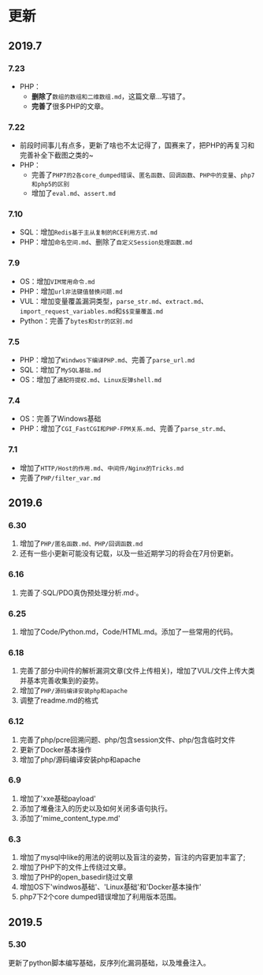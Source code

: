 # 更新

## 2019.7

### 7.23

- PHP：
  - **删除了**`数组的数组和二维数组.md`，这篇文章...写错了。
  - **完善了**很多PHP的文章。

### 7.22

- 前段时间事儿有点多，更新了啥也不太记得了，国赛来了，把PHP的再复习和完善补全下截图之类的~
- PHP：
  - 完善了`PHP7的2各core_dumped错误`、`匿名函数`、`回调函数`、`PHP中的变量`、`php7和php5的区别`
  - 增加了`eval.md`、`assert.md`


### 7.10
- SQL：增加`Redis基于主从复制的RCE利用方式.md`
- PHP：增加`命名空间.md`、删除了`自定义Session处理函数.md`  

### 7.9

- OS：增加`VIM常用命令.md`
- PHP：增加`url非法键值替换问题.md`
- VUL：增加变量覆盖漏洞类型，`parse_str.md`、`extract.md`、`import_request_variables.md`和`$$变量覆盖.md`
- Python：完善了`bytes和str的区别.md`

### 7.5
- PHP：增加了`Windwos下编译PHP.md`、完善了`parse_url.md`
- SQL：增加了`MySQL基础.md`
- OS：增加了`通配符提权.md`、`Linux反弹shell.md`

### 7.4
- OS：完善了Windows基础
- PHP：增加了`CGI_FastCGI和PHP-FPM关系.md`、完善了`parse_str.md`、

### 7.1
- 增加了`HTTP/Host的作用.md`、`中间件/Nginx的Tricks.md` 
- 完善了`PHP/filter_var.md`

## 2019.6

### 6.30
1. 增加了`PHP/匿名函数.md、PHP/回调函数.md`  
2. 还有一些小更新可能没有记载，以及一些近期学习的将会在7月份更新。

### 6.16
1. 完善了·SQL/PDO真伪预处理分析.md·。

### 6.25
1. 增加了Code/Python.md，Code/HTML.md。添加了一些常用的代码。

### 6.18
1. 完善了部分中间件的解析漏洞文章(文件上传相关)，增加了VUL/文件上传大类并基本完善收集到的姿势。
2. 增加了`PHP/源码编译安装php和apache`
3. 调整了readme.md的格式

### 6.12
1. 完善了php/pcre回溯问题、php/包含session文件、php/包含临时文件
2. 更新了Docker基本操作
3. 增加了php/源码编译安装php和apache

### 6.9
1. 增加了'xxe基础payload'
2. 添加了堆叠注入的历史以及如何关闭多语句执行。
3. 添加了'mime_content_type.md'

### 6.3
1. 增加了mysql中like的用法的说明以及盲注的姿势，盲注的内容更加丰富了;
2. 增加了PHP下的文件上传绕过文章。
4. 增加了PHP的open_basedir绕过文章
5. 增加OS下'windwos基础'、'Linux基础'和'Docker基本操作'
6. php7下2个core dumped错误增加了利用版本范围。

## 2019.5

### 5.30
更新了python脚本编写基础，反序列化漏洞基础，以及堆叠注入。
